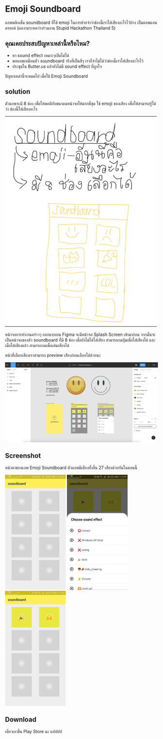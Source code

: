 # Emoji Soundboard
แอพพลิเคชั่น soundboard ที่ใช้ emoji ในการช่วยจำว่าช่องนี้เราใส่เสียงอะไรไว้บ้าง เป็นแอพแอนดรอยด์
(ผลงานระหหว่างร่วมงาน Stupid Hackathon Thailand 5)

## คุณเคยประสบปัญหาเหล่านี้หรือไหม?
- หา sound effect เหมาะๆเปิดไม่ได้
- พอแอพเหมือนตัว soundboard จริงที่เป็นสีๆ เราก็จำไม่ได้ว่าข่องนี้เราใส่เสียงอะไรไว้
- ประชุมใน Butter.us แล้วยังไม่มี sound effect ที่ถูกใจ

ปัญหาเหล่านี้จะหมดไป เมื่อใช้ Emoji Soundboard

## solution
ตัวแอพจะมี 8 ช่อง เพื่อให้พอดีกับขนาดนหน้าจอให้มากที่สุด
ใช้ emoji ของเสียง เพื่อให้สามารถรู้ได้ว่า ช่องนี้ใส่เสียงอะไร

<img src="/readme/01_idea.png" width="500">

หน้าจอการทำงานคร่าวๆ ออกแบบบน Figma
จะมีหน้าจอ Splash Screen เข้ามาก่อน
จากนั้นจะเป็นหน้าจอของตัว soundboard ที่มี 8 ช่อง
เมื่อยังไม่ได้ใส่เสียง สามารถกดปุ่มเพื่อใส่เสียงได้
และเมื่อใส่เสียงแล้ว สามารถกดเพื่อเล่นเสียงได้

หน้าที่เลือกเสียงเราสามารถ preview เสียงก่อนเลือกได้ด้วยนะ

![figma](/readme/02_figma_design.png)

## Screenshot

หน้าตาของแอพ Emoji Soundboard
ตัวแอพมีเสียงทั้งสิ้น 27 เสียงด้วยกันในตอนนี้

<p float="center">
  <img src="/readme/03_screen_shot_empty.png" width="200">
  <img src="/readme/04_screen_shot_choose_sound.png" width="200">
  <img src="/readme/05_screen_shot_pad.png" width="200">
</p>

## Download
เดี๋ยวเอาขึ้น Play Store นะ แปปปป

